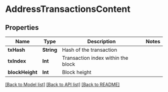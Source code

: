 # AddressTransactionsContent

## Properties
Name | Type | Description | Notes
------------ | ------------- | ------------- | -------------
**txHash** | **String** | Hash of the transaction | 
**txIndex** | **Int** | Transaction index within the block | 
**blockHeight** | **Int** | Block height | 

[[Back to Model list]](../README.md#documentation-for-models) [[Back to API list]](../README.md#documentation-for-api-endpoints) [[Back to README]](../README.md)


